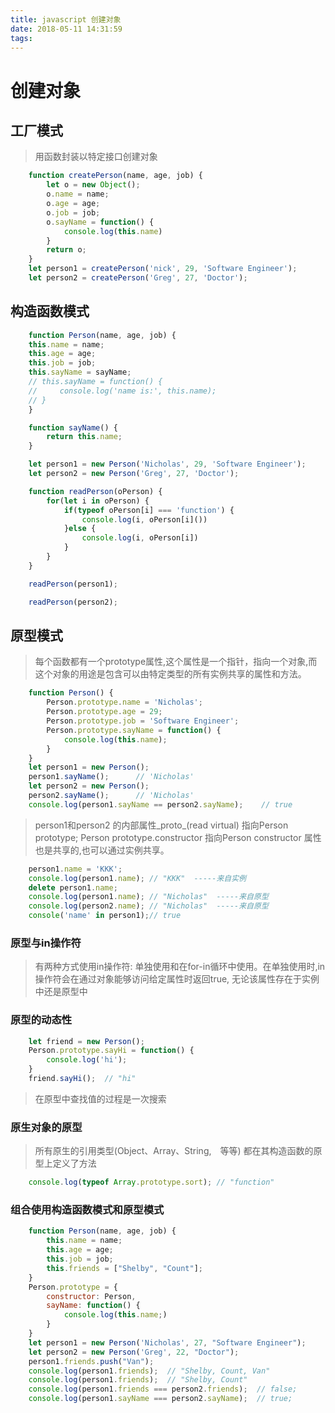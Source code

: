 ```yaml
---
title: javascript 创建对象
date: 2018-05-11 14:31:59
tags:
---
```


# 创建对象
## 工厂模式
> 用函数封装以特定接口创建对象

```js
    function createPerson(name, age, job) {
        let o = new Object();
        o.name = name;
        o.age = age;
        o.job = job;
        o.sayName = function() {
            console.log(this.name)
        }
        return o;
    }
    let person1 = createPerson('nick', 29, 'Software Engineer');
    let person2 = createPerson('Greg', 27, 'Doctor');
```

## 构造函数模式

```js
    function Person(name, age, job) {
    this.name = name;
    this.age = age;
    this.job = job;
    this.sayName = sayName;
    // this.sayName = function() {
    //     console.log('name is:', this.name);
    // }
    }

    function sayName() {
        return this.name;
    }

    let person1 = new Person('Nicholas', 29, 'Software Engineer');
    let person2 = new Person('Greg', 27, 'Doctor');

    function readPerson(oPerson) {
        for(let i in oPerson) {
            if(typeof oPerson[i] === 'function') {
                console.log(i, oPerson[i]())
            }else {
                console.log(i, oPerson[i])
            }
        }
    }

    readPerson(person1);

    readPerson(person2);
```

## 原型模式
> 每个函数都有一个prototype属性,这个属性是一个指针，指向一个对象,而这个对象的用途是包含可以由特定类型的所有实例共享的属性和方法。
```js 
    function Person() {
        Person.prototype.name = 'Nicholas';
        Person.prototype.age = 29;
        Person.prototype.job = 'Software Engineer';
        Person.prototype.sayName = function() {
            console.log(this.name);
        }
    }
    let person1 = new Person();
    person1.sayName();      // 'Nicholas'
    let person2 = new Person();
    person2.sayName();      // 'Nicholas'
    console.log(person1.sayName == person2.sayName);    // true
```
> person1和person2 的内部属性_proto_(read virtual) 指向Person prototype; Person prototype.constructor 指向Person
> constructor 属性也是共享的,也可以通过实例共享。

```js
    person1.name = 'KKK';
    console.log(person1.name); // "KKK"  -----来自实例
    delete person1.name;
    console.log(person1.name); // "Nicholas"  -----来自原型
    console.log(person2.name); // "Nicholas"  -----来自原型
    console('name' in person1);// true
```

### 原型与in操作符　

> 有两种方式使用in操作符: 单独使用和在for-in循环中使用。在单独使用时,in操作符会在通过对象能够访问给定属性时返回true, 无论该属性存在于实例中还是原型中 

### 原型的动态性
```js
    let friend = new Person();
    Person.prototype.sayHi = function() {
        console.log('hi');
    }
    friend.sayHi();  // "hi"
```

> 在原型中查找值的过程是一次搜索

### 原生对象的原型

> 所有原生的引用类型(Object、Array、String,　等等) 都在其构造函数的原型上定义了方法

```js
    console.log(typeof Array.prototype.sort); // "function"
```


### 组合使用构造函数模式和原型模式
```js
    function Person(name, age, job) {
        this.name = name;
        this.age = age;
        this.job = job;
        this.friends = ["Shelby", "Count"];
    }
    Person.prototype = {
        constructor: Person,
        sayName: function() {
            console.log(this.name;)
        }
    }
    let person1 = new Person('Nicholas', 27, "Software Engineer");
    let person2 = new Person('Greg', 22, "Doctor");
    person1.friends.push("Van");
    console.log(person1.friends);  // "Shelby, Count, Van"
    console.log(person1.friends);  // "Shelby, Count"
    console.log(person1.friends === person2.friends);  // false;
    console.log(person1.sayName === person2.sayName);  // true;
```
